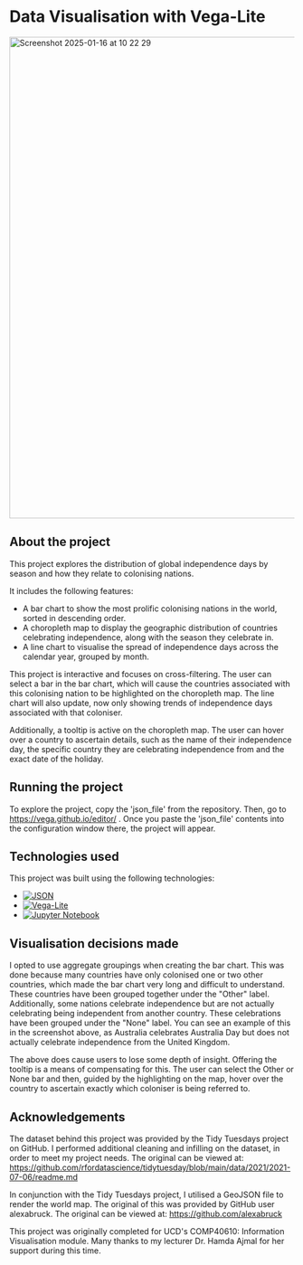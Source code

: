 # Data Visualisation with Vega-Lite

<img width="852" alt="Screenshot 2025-01-16 at 10 22 29" src="https://github.com/user-attachments/assets/632c67a8-3d6d-4c23-9892-4663b2f6e28c" />

## About the project 
This project explores the distribution of global independence days by season and how they relate to colonising nations. 

It includes the following features: 
* A bar chart to show the most prolific colonising nations in the world, sorted in descending order. 
* A choropleth map to display the geographic distribution of countries celebrating independence, along with the season they celebrate in.
* A line chart to visualise the spread of independence days across the calendar year, grouped by month.

This project is interactive and focuses on cross-filtering. The user can select a bar in the bar chart, which will cause the countries associated with this colonising nation to be highlighted on the choropleth map. The line chart will also update, now only showing trends of independence days associated with that coloniser. 

Additionally, a tooltip is active on the choropleth map. The user can hover over a country to ascertain details, such as the name of their independence day, the specific country they are celebrating independence from and the exact date of the holiday.

## Running the project 
To explore the project, copy the 'json_file' from the repository. Then, go to https://vega.github.io/editor/ . 
Once you paste the 'json_file' contents into the configuration window there, the project will appear. 

## Technologies used
This project was built using the following technologies:

* [![JSON][JSON]][JSON-url]
* [![Vega-Lite][Vega-Lite]][Vega-Lite-url]
* [![Jupyter Notebook][Jupyter]][Jupyter-url]

## Visualisation decisions made 

I opted to use aggregate groupings when creating the bar chart. This was done because many countries have only colonised one or two other countries, which made the bar chart very long and difficult to understand. These countries have been grouped together under the "Other" label. Additionally, some nations celebrate independence but are not actually celebrating being independent from another country. These celebrations have been grouped under the "None" label. You can see an example of this in the screenshot above, as Australia celebrates Australia Day but does not actually celebrate independence from the United Kingdom. 

The above does cause users to lose some depth of insight. Offering the tooltip is a means of compensating for this. The user can select the Other or None bar and then, guided by the highlighting on the map, hover over the country to ascertain exactly which coloniser is being referred to. 

## Acknowledgements

The dataset behind this project was provided by the Tidy Tuesdays project on GitHub. I performed additional cleaning and infilling on the dataset, in order to meet my project needs. The original can be viewed at: https://github.com/rfordatascience/tidytuesday/blob/main/data/2021/2021-07-06/readme.md

In conjunction with the Tidy Tuesdays project, I utilised a GeoJSON file to render the world map. The original of this was provided by GitHub user alexabruck.
The original can be viewed at: https://github.com/alexabruck

This project was originally completed for UCD's COMP40610: Information Visualisation module. Many thanks to my lecturer Dr. Hamda Ajmal for her support during this time.

<!-- MARKDOWN LINKS & IMAGES -->
[JSON]: https://img.shields.io/badge/JSON-000000?style=for-the-badge&logo=json&logoColor=white
[JSON-url]: https://www.json.org/

[Vega-Lite]: https://img.shields.io/badge/Vega--Lite-1A9CC5?style=for-the-badge&logo=vega-lite&logoColor=white
[Vega-Lite-url]: https://vega.github.io/vega-lite/

[Jupyter]: https://img.shields.io/badge/Jupyter-F37626?style=for-the-badge&logo=jupyter&logoColor=white
[Jupyter-url]: https://jupyter.org/
